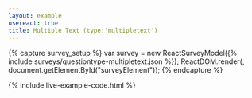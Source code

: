 ```yaml
---
layout: example
usereact: true
title: Multiple Text (type:'multipletext')
---
```

{% capture survey_setup %}
var survey = new ReactSurveyModel({% include surveys/questiontype-multipletext.json %});
ReactDOM.render(<ReactSurvey model={survey} />, document.getElementById("surveyElement"));
{% endcapture %}

{% include live-example-code.html %}
